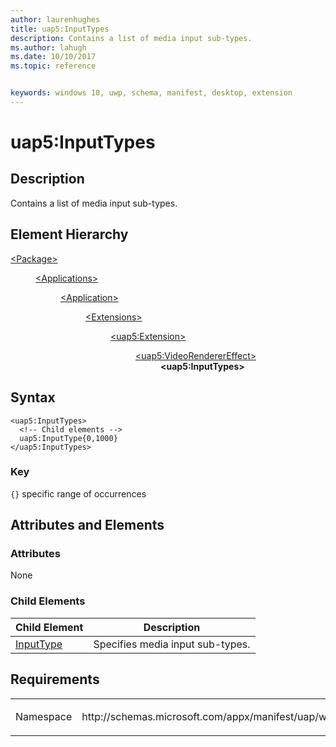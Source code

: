 ```yaml
---
author: laurenhughes
title: uap5:InputTypes
description: Contains a list of media input sub-types.
ms.author: lahugh
ms.date: 10/10/2017
ms.topic: reference


keywords: windows 10, uwp, schema, manifest, desktop, extension 
---
```


# uap5:InputTypes

## Description
Contains a list of media input sub-types.

## Element Hierarchy
<dl>
<dt><a href="element-package.md">&lt;Package&gt;</a></dt>
<dd>
<dl>
<dt><a href="element-applications.md">&lt;Applications&gt;</a></dt>
<dd>
<dl>
<dt><a href="element-application.md">&lt;Application&gt;</a></dt>
<dd>
<dl>
<dt><a href="element-1-extensions.md">&lt;Extensions&gt;</a></dt>
<dd>
<dl>
<dt><a href="element-uap5-extension.md">&lt;uap5:Extension&gt;</a></dt>
<dd>
<dl>
<dt><a href="element-uap5-VideoRendererEffect.md">&lt;uap5:VideoRendererEffect&gt;</a></dt>
<dd><b>&lt;uap5:InputTypes&gt;</b></dd>
</dl>
</dd>
</dl>
</dd>
</dl>
</dd>
</dl>
</dd>
</dl>
</dd>
</dl>

## Syntax
```syntax
<uap5:InputTypes>   
  <!-- Child elements -->
  uap5:InputType{0,1000}
</uap5:InputTypes>
```

### Key
`{}` specific range of occurrences

## Attributes and Elements

### Attributes
None

### Child Elements

| Child Element | Description |
|---------------|-------------|
| [InputType](element-uap5-InputType.md) | Specifies media input sub-types. |


## Requirements

<table>
<colgroup>
<col width="50%" />
<col width="50%" />
</colgroup>
<tbody>
<tr class="odd">
<td><p>Namespace</p></td>
<td><p>http://schemas.microsoft.com/appx/manifest/uap/windows10/5</p></td>
</tr>
</tbody>
</table>